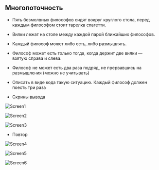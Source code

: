## Многопоточность
* Пять безмолвных философов сидят вокруг круглого стола, 
перед каждым философом стоит тарелка спагетти.
* Вилки лежат на столе между каждой парой ближайших философов.
* Каждый философ может либо есть, либо размышлять.
* Философ может есть только тогда, когда держит две вилки — взятую справа и слева.
* Философ не может есть два раза подряд, не прервавшись на размышления (можно не учитывать)
* Описать в виде кода такую ситуацию. Каждый философ должен поесть три раза

* Скрины вывода

![Screen1](./screen1.png)

![Screen2](./screen2.png)

![Screen3](./screen3.png)

* Повтор

![Screen4](./screen4.png)

![Screen5](./screen5.png)

![Screen6](./screen6.png)